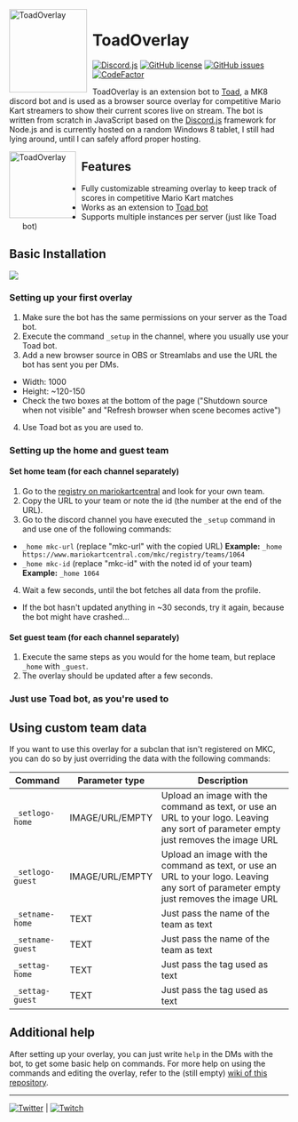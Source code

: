 <img width="140" height="150" align="left" style="float: left; margin: 0 10px 0 0;" alt="ToadOverlay" src="http://toad.darkstormgames.de/images/tip-toad1.png">  

# ToadOverlay

[![Discord.js](https://img.shields.io/badge/discord.js-v12.2.0-blue.svg?logo=npm)](https://github.com/discordjs)
[![GitHub license](https://img.shields.io/badge/license-GPL--3.0-blue)](https://github.com/darkstormgames/ToadOverlay/blob/master/LICENSE)
[![GitHub issues](https://img.shields.io/github/issues-raw/darkstormgames/ToadOverlay)](https://github.com/darkstormgames/ToadOverlay/issues)
[![CodeFactor](https://www.codefactor.io/repository/github/darkstormgames/toadoverlay/badge)](https://www.codefactor.io/repository/github/darkstormgames/toadoverlay)



ToadOverlay is an extension bot to [Toad](https://www.mariokartcentral.com/forums/index.php?threads/toadv2-a-discord-bot-for-mk8.532/), a MK8 discord bot and is used as a browser source overlay for competitive Mario Kart streamers to show their current scores live on stream.
The bot is written from scratch in JavaScript based on the [Discord.js](https://github.com/discordjs) framework for Node.js and is currently hosted on a random Windows 8 tablet, I still had lying around, until I can safely afford proper hosting.

<img height="120" align="left" style="float: left; margin: 0 10px 0 0;" alt="ToadOverlay" src="http://hosting133705.a2f81.netcup.net/toad.darkstormgames/images/overlay_sample.gif"> 

## Features

* Fully customizable streaming overlay to keep track of scores in competitive Mario Kart matches
* Works as an extension to [Toad bot](https://www.mariokartcentral.com/forums/index.php?threads/toadv2-a-discord-bot-for-mk8.532/)
* Supports multiple instances per server (just like Toad bot)

## Basic Installation
[![](https://img.shields.io/badge/ToadOverlay-invite-success?logo=discord&colorB=7289DA)](https://discord.com/api/oauth2/authorize?client_id=710403066213433385&permissions=0&scope=bot)

### Setting up your first overlay

1. Make sure the bot has the same permissions on your server as the Toad bot.
2. Execute the command `_setup` in the channel, where you usually use your Toad bot.
3. Add a new browser source in OBS or Streamlabs and use the URL the bot has sent you per DMs.
  * Width: 1000
  * Height: ~120-150
  * Check the two boxes at the bottom of the page ("Shutdown source when not visible" and "Refresh browser when scene becomes active")
4. Use Toad bot as you are used to.

### Setting up the home and guest team
#### Set home team (for each channel separately)

1. Go to the [registry on mariokartcentral](https://www.mariokartcentral.com/mkc/registry/teams/category/150cc) and look for your own team.
2. Copy the URL to your team or note the id (the number at the end of the URL).
3. Go to the discord channel you have executed the `_setup` command in and use one of the following commands:
  * `_home mkc-url` (replace "mkc-url" with the copied URL) **Example:** `_home https://www.mariokartcentral.com/mkc/registry/teams/1064`
  * `_home mkc-id` (replace "mkc-id" with the noted id of your team) **Example:** `_home 1064`
4. Wait a few seconds, until the bot fetches all data from the profile.
  * If the bot hasn't updated anything in ~30 seconds, try it again, because the bot might have crashed...
  
#### Set guest team (for each channel separately)
1. Execute the same steps as you would for the home team, but replace `_home` with `_guest`.
2. The overlay should be updated after a few seconds.

### Just use Toad bot, as you're used to 

## Using custom team data
If you want to use this overlay for a subclan that isn't registered on MKC, you can do so by just overriding the data with the following commands:

| Command | Parameter type | Description |
| --- | --- | --- |
| `_setlogo-home` | IMAGE/URL/EMPTY | Upload an image with the command as text, or use an URL to your logo. Leaving any sort of parameter empty just removes the image URL |
| `_setlogo-guest` | IMAGE/URL/EMPTY | Upload an image with the command as text, or use an URL to your logo. Leaving any sort of parameter empty just removes the image URL |
| `_setname-home` | TEXT | Just pass the name of the team as text |
| `_setname-guest` | TEXT | Just pass the name of the team as text |
| `_settag-home` | TEXT | Just pass the tag used as text |
| `_settag-guest` | TEXT | Just pass the tag used as text |

## Additional help
After setting up your overlay, you can just write `help` in the DMs with the bot, to get some basic help on commands.
For more help on using the commands and editing the overlay, refer to the (still empty) [wiki of this repository](https://github.com/darkstormgames/ToadOverlay/wiki).

----------------------------

[![Twitter](https://img.shields.io/twitter/follow/darkstormgames?logo=twitter)](https://twitter.com/darkstormgames) | [![Twitch](http://img.shields.io/twitch/status/rollo_dev)](https://twitch.tv/rollo_dev)
